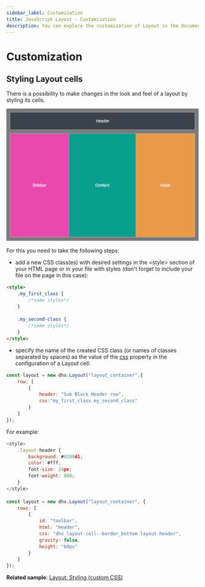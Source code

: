 ```yaml
---
sidebar_label: Customization
title: JavaScript Layout - Customization 
description: You can explore the customization of Layout in the documentation of the DHTMLX JavaScript UI library. Browse developer guides and API reference, try out code examples and live demos, and download a free 30-day evaluation version of DHTMLX Suite 7.
---
```


# Customization

## Styling Layout cells

There is a possibility to make changes in the look and feel of a layout by styling its cells. 

![](../assets/layout/custom_css.png)

For this you need to take the following steps:

- add a new CSS class(es) with desired settings in the &lt;style&gt; section of your HTML page or in your file with styles (don't forget to include your file on the page in this case):

~~~html
<style>
	.my_first_class {
		/*some styles*/
	}
    
    .my_second-class {
		/*some styles*/
	}
</style>
~~~

- specify the name of the created CSS class (or names of classes separated by spaces) as the value of the [css](layout/api/cell/layout_cell_css_config.md) property in the configuration of a Layout cell:

~~~js
const layout = new dhx.Layout("layout_container",{
    row: [
		{
			header: "Sub Block Header row",
			css:"my_first_class my_second_class"
		}
    ]    
});
~~~

For example:

~~~js
<style>
	.layout-header {
		background: #0288d1;
        color: #fff;
        font-size: 24px;
        font-weight: 800;
	}
</style>

const layout = new dhx.Layout("layout_container", {
	rows: [
    	{
        	id: "toolbar",
        	html: "Header",
        	css: "dhx_layout-cell--border_bottom layout-header",
        	gravity: false,
        	height: "60px"
		}
	]
});
~~~

**Related sample**: [Layout. Styling (custom CSS)](https://snippet.dhtmlx.com/pwxmf0lx)

